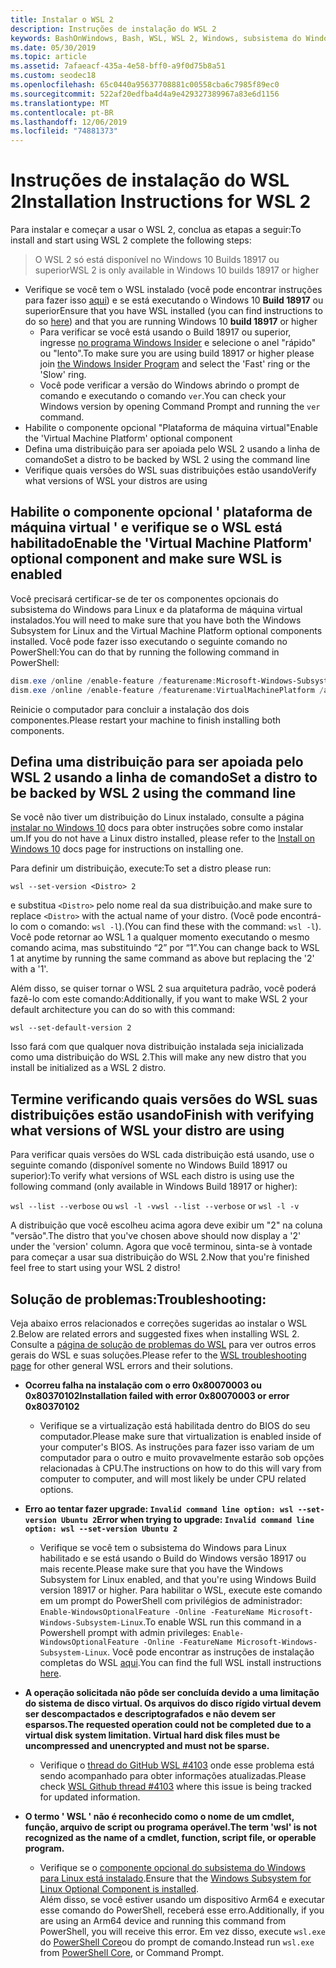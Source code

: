 ```yaml
---
title: Instalar o WSL 2
description: Instruções de instalação do WSL 2
keywords: BashOnWindows, Bash, WSL, WSL 2, Windows, subsistema do Windows para Linux, subsistema do Windows, Ubuntu, Debian, Suse, Windows 10, instalar
ms.date: 05/30/2019
ms.topic: article
ms.assetid: 7afaeacf-435a-4e58-bff0-a9f0d75b8a51
ms.custom: seodec18
ms.openlocfilehash: 65c0440a95637708881c00558cba6c7985f89ec0
ms.sourcegitcommit: 522af20edfba4d4a9e429327389967a83e6d1156
ms.translationtype: MT
ms.contentlocale: pt-BR
ms.lasthandoff: 12/06/2019
ms.locfileid: "74881373"
---
```

# <a name="installation-instructions-for-wsl-2"></a><span data-ttu-id="561bc-104">Instruções de instalação do WSL 2</span><span class="sxs-lookup"><span data-stu-id="561bc-104">Installation Instructions for WSL 2</span></span>

<span data-ttu-id="561bc-105">Para instalar e começar a usar o WSL 2, conclua as etapas a seguir:</span><span class="sxs-lookup"><span data-stu-id="561bc-105">To install and start using WSL 2 complete the following steps:</span></span>

> <span data-ttu-id="561bc-106">O WSL 2 só está disponível no Windows 10 Builds 18917 ou superior</span><span class="sxs-lookup"><span data-stu-id="561bc-106">WSL 2 is only available in Windows 10 builds 18917 or higher</span></span>

- <span data-ttu-id="561bc-107">Verifique se você tem o WSL instalado (você pode encontrar instruções para fazer isso [aqui](./install-win10.md)) e se está executando o Windows 10 **Build 18917** ou superior</span><span class="sxs-lookup"><span data-stu-id="561bc-107">Ensure that you have WSL installed (you can find instructions to do so [here](./install-win10.md)) and that you are running Windows 10 **build 18917** or higher</span></span>
   - <span data-ttu-id="561bc-108">Para verificar se você está usando o Build 18917 ou superior, ingresse [no programa Windows Insider](https://insider.windows.com/en-us/) e selecione o anel "rápido" ou "lento".</span><span class="sxs-lookup"><span data-stu-id="561bc-108">To make sure you are using build 18917 or higher please join [the Windows Insider Program](https://insider.windows.com/en-us/) and select the 'Fast' ring or the 'Slow' ring.</span></span> 
   - <span data-ttu-id="561bc-109">Você pode verificar a versão do Windows abrindo o prompt de comando e executando o comando `ver`.</span><span class="sxs-lookup"><span data-stu-id="561bc-109">You can check your Windows version by opening Command Prompt and running the `ver` command.</span></span>
- <span data-ttu-id="561bc-110">Habilite o componente opcional "Plataforma de máquina virtual"</span><span class="sxs-lookup"><span data-stu-id="561bc-110">Enable the 'Virtual Machine Platform' optional component</span></span>
- <span data-ttu-id="561bc-111">Defina uma distribuição para ser apoiada pelo WSL 2 usando a linha de comando</span><span class="sxs-lookup"><span data-stu-id="561bc-111">Set a distro to be backed by WSL 2 using the command line</span></span>
- <span data-ttu-id="561bc-112">Verifique quais versões do WSL suas distribuições estão usando</span><span class="sxs-lookup"><span data-stu-id="561bc-112">Verify what versions of WSL your distros are using</span></span>

## <a name="enable-the-virtual-machine-platform-optional-component-and-make-sure-wsl-is-enabled"></a><span data-ttu-id="561bc-113">Habilite o componente opcional ' plataforma de máquina virtual ' e verifique se o WSL está habilitado</span><span class="sxs-lookup"><span data-stu-id="561bc-113">Enable the 'Virtual Machine Platform' optional component and make sure WSL is enabled</span></span>

<span data-ttu-id="561bc-114">Você precisará certificar-se de ter os componentes opcionais do subsistema do Windows para Linux e da plataforma de máquina virtual instalados.</span><span class="sxs-lookup"><span data-stu-id="561bc-114">You will need to make sure that you have both the Windows Subsystem for Linux and the Virtual Machine Platform optional components installed.</span></span> <span data-ttu-id="561bc-115">Você pode fazer isso executando o seguinte comando no PowerShell:</span><span class="sxs-lookup"><span data-stu-id="561bc-115">You can do that by running the following command in PowerShell:</span></span> 

```powershell
dism.exe /online /enable-feature /featurename:Microsoft-Windows-Subsystem-Linux /all /norestart
dism.exe /online /enable-feature /featurename:VirtualMachinePlatform /all /norestart
```

<span data-ttu-id="561bc-116">Reinicie o computador para concluir a instalação dos dois componentes.</span><span class="sxs-lookup"><span data-stu-id="561bc-116">Please restart your machine to finish installing both components.</span></span>


## <a name="set-a-distro-to-be-backed-by-wsl-2-using-the-command-line"></a><span data-ttu-id="561bc-117">Defina uma distribuição para ser apoiada pelo WSL 2 usando a linha de comando</span><span class="sxs-lookup"><span data-stu-id="561bc-117">Set a distro to be backed by WSL 2 using the command line</span></span>

<span data-ttu-id="561bc-118">Se você não tiver um distribuição do Linux instalado, consulte a página [instalar no Windows 10](./install-win10.md#install-your-linux-distribution-of-choice) docs para obter instruções sobre como instalar um.</span><span class="sxs-lookup"><span data-stu-id="561bc-118">If you do not have a Linux distro installed, please refer to the [Install on Windows 10](./install-win10.md#install-your-linux-distribution-of-choice) docs page for instructions on installing one.</span></span> 

<span data-ttu-id="561bc-119">Para definir um distribuição, execute:</span><span class="sxs-lookup"><span data-stu-id="561bc-119">To set a distro please run:</span></span> 

```
wsl --set-version <Distro> 2
```

<span data-ttu-id="561bc-120">e substitua `<Distro>` pelo nome real da sua distribuição.</span><span class="sxs-lookup"><span data-stu-id="561bc-120">and make sure to replace `<Distro>` with the actual name of your distro.</span></span> <span data-ttu-id="561bc-121">(Você pode encontrá-lo com o comando: `wsl -l`).</span><span class="sxs-lookup"><span data-stu-id="561bc-121">(You can find these with the command: `wsl -l`).</span></span> <span data-ttu-id="561bc-122">Você pode retornar ao WSL 1 a qualquer momento executando o mesmo comando acima, mas substituindo “2” por “1”.</span><span class="sxs-lookup"><span data-stu-id="561bc-122">You can change back to WSL 1 at anytime by running the same command as above but replacing the '2' with a '1'.</span></span>

<span data-ttu-id="561bc-123">Além disso, se quiser tornar o WSL 2 sua arquitetura padrão, você poderá fazê-lo com este comando:</span><span class="sxs-lookup"><span data-stu-id="561bc-123">Additionally, if you want to make WSL 2 your default architecture you can do so with this command:</span></span>

```
wsl --set-default-version 2
```

<span data-ttu-id="561bc-124">Isso fará com que qualquer nova distribuição instalada seja inicializada como uma distribuição do WSL 2.</span><span class="sxs-lookup"><span data-stu-id="561bc-124">This will make any new distro that you install be initialized as a WSL 2 distro.</span></span>

## <a name="finish-with-verifying-what-versions-of-wsl-your-distro-are-using"></a><span data-ttu-id="561bc-125">Termine verificando quais versões do WSL suas distribuições estão usando</span><span class="sxs-lookup"><span data-stu-id="561bc-125">Finish with verifying what versions of WSL your distro are using</span></span>

<span data-ttu-id="561bc-126">Para verificar quais versões do WSL cada distribuição está usando, use o seguinte comando (disponível somente no Windows Build 18917 ou superior):</span><span class="sxs-lookup"><span data-stu-id="561bc-126">To verify what versions of WSL each distro is using use the following command (only available in Windows Build 18917 or higher):</span></span>

<span data-ttu-id="561bc-127">`wsl --list --verbose` ou `wsl -l -v`</span><span class="sxs-lookup"><span data-stu-id="561bc-127">`wsl --list --verbose` or `wsl -l -v`</span></span>

<span data-ttu-id="561bc-128">A distribuição que você escolheu acima agora deve exibir um "2" na coluna "versão".</span><span class="sxs-lookup"><span data-stu-id="561bc-128">The distro that you've chosen above should now display a '2' under the 'version' column.</span></span> <span data-ttu-id="561bc-129">Agora que você terminou, sinta-se à vontade para começar a usar sua distribuição do WSL 2.</span><span class="sxs-lookup"><span data-stu-id="561bc-129">Now that you're finished feel free to start using your WSL 2 distro!</span></span> 

## <a name="troubleshooting"></a><span data-ttu-id="561bc-130">Solução de problemas:</span><span class="sxs-lookup"><span data-stu-id="561bc-130">Troubleshooting:</span></span> 

<span data-ttu-id="561bc-131">Veja abaixo erros relacionados e correções sugeridas ao instalar o WSL 2.</span><span class="sxs-lookup"><span data-stu-id="561bc-131">Below are related errors and suggested fixes when installing WSL 2.</span></span> <span data-ttu-id="561bc-132">Consulte a [página de solução de problemas do WSL](troubleshooting.md) para ver outros erros gerais do WSL e suas soluções.</span><span class="sxs-lookup"><span data-stu-id="561bc-132">Please refer to the [WSL troubleshooting page](troubleshooting.md) for other general WSL errors and their solutions.</span></span>

* <span data-ttu-id="561bc-133">**Ocorreu falha na instalação com o erro 0x80070003 ou 0x80370102**</span><span class="sxs-lookup"><span data-stu-id="561bc-133">**Installation failed with error 0x80070003 or error 0x80370102**</span></span>
    * <span data-ttu-id="561bc-134">Verifique se a virtualização está habilitada dentro do BIOS do seu computador.</span><span class="sxs-lookup"><span data-stu-id="561bc-134">Please make sure that virtualization is enabled inside of your computer's BIOS.</span></span> <span data-ttu-id="561bc-135">As instruções para fazer isso variam de um computador para o outro e muito provavelmente estarão sob opções relacionadas à CPU.</span><span class="sxs-lookup"><span data-stu-id="561bc-135">The instructions on how to do this will vary from computer to computer, and will most likely be under CPU related options.</span></span>
   
* <span data-ttu-id="561bc-136">**Erro ao tentar fazer upgrade: `Invalid command line option: wsl --set-version Ubuntu 2`**</span><span class="sxs-lookup"><span data-stu-id="561bc-136">**Error when trying to upgrade: `Invalid command line option: wsl --set-version Ubuntu 2`**</span></span>
    * <span data-ttu-id="561bc-137">Verifique se você tem o subsistema do Windows para Linux habilitado e se está usando o Build do Windows versão 18917 ou mais recente.</span><span class="sxs-lookup"><span data-stu-id="561bc-137">Please make sure that you have the Windows Subsystem for Linux enabled, and that you're using Windows Build version 18917 or higher.</span></span> <span data-ttu-id="561bc-138">Para habilitar o WSL, execute este comando em um prompt do PowerShell com privilégios de administrador: `Enable-WindowsOptionalFeature -Online -FeatureName Microsoft-Windows-Subsystem-Linux`.</span><span class="sxs-lookup"><span data-stu-id="561bc-138">To enable WSL run this command in a Powershell prompt with admin privileges: `Enable-WindowsOptionalFeature -Online -FeatureName Microsoft-Windows-Subsystem-Linux`.</span></span> <span data-ttu-id="561bc-139">Você pode encontrar as instruções de instalação completas do WSL [aqui](./install-win10.md).</span><span class="sxs-lookup"><span data-stu-id="561bc-139">You can find the full WSL install instructions [here](./install-win10.md).</span></span>

* <span data-ttu-id="561bc-140">**A operação solicitada não pôde ser concluída devido a uma limitação do sistema de disco virtual. Os arquivos do disco rígido virtual devem ser descompactados e descriptografados e não devem ser esparsos.**</span><span class="sxs-lookup"><span data-stu-id="561bc-140">**The requested operation could not be completed due to a virtual disk system limitation. Virtual hard disk files must be uncompressed and unencrypted and must not be sparse.**</span></span>
    * <span data-ttu-id="561bc-141">Verifique o [thread do GitHub WSL #4103](https://github.com/microsoft/WSL/issues/4103) onde esse problema está sendo acompanhado para obter informações atualizadas.</span><span class="sxs-lookup"><span data-stu-id="561bc-141">Please check [WSL Github thread #4103](https://github.com/microsoft/WSL/issues/4103) where this issue is being tracked for updated information.</span></span>

* <span data-ttu-id="561bc-142">**O termo ' WSL ' não é reconhecido como o nome de um cmdlet, função, arquivo de script ou programa operável.**</span><span class="sxs-lookup"><span data-stu-id="561bc-142">**The term 'wsl' is not recognized as the name of a cmdlet, function, script file, or operable program.**</span></span> 
    * <span data-ttu-id="561bc-143">Verifique se o [componente opcional do subsistema do Windows para Linux está instalado](./wsl2-install.md#enable-the-virtual-machine-platform-optional-component-and-make-sure-wsl-is-enabled).</span><span class="sxs-lookup"><span data-stu-id="561bc-143">Ensure that the [Windows Subsystem for Linux Optional Component is installed](./wsl2-install.md#enable-the-virtual-machine-platform-optional-component-and-make-sure-wsl-is-enabled).</span></span><br> <span data-ttu-id="561bc-144">Além disso, se você estiver usando um dispositivo Arm64 e executar esse comando do PowerShell, receberá esse erro.</span><span class="sxs-lookup"><span data-stu-id="561bc-144">Additionally, if you are using an Arm64 device and running this command from PowerShell, you will receive this error.</span></span> <span data-ttu-id="561bc-145">Em vez disso, execute `wsl.exe` do [PowerShell Core](https://docs.microsoft.com/en-us/powershell/scripting/install/installing-powershell-core-on-windows?view=powershell-6)ou do prompt de comando.</span><span class="sxs-lookup"><span data-stu-id="561bc-145">Instead run `wsl.exe` from [PowerShell Core](https://docs.microsoft.com/en-us/powershell/scripting/install/installing-powershell-core-on-windows?view=powershell-6), or Command Prompt.</span></span> 
